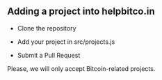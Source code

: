 ## Adding a project into helpbitco.in

* Clone the repository

* Add your project in src/projects.js

* Submit a Pull Request

Please, we will only accept Bitcoin-related projects.